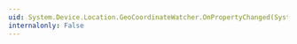 ```yaml
---
uid: System.Device.Location.GeoCoordinateWatcher.OnPropertyChanged(System.String)
internalonly: False
---
```

